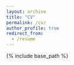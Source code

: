 ```yaml
---
layout: archive
title: "CV"
permalink: /cv/
author_profile: true
redirect_from:
  - /resume
---
```


{% include base_path %}


<object data = "files/AmeyaSalvi_MasterCV.pdf" type ="application/pdf" width = "100%">
</object>  

